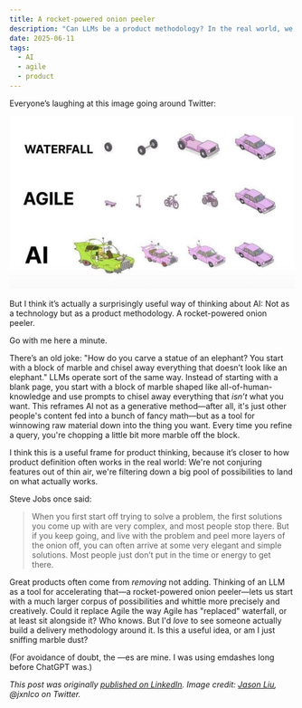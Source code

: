 ```yaml
---
title: A rocket-powered onion peeler
description: "Can LLMs be a product methodology? In the real world, we make products kind of the same way LLMs make content: By starting with everything and shaving away what isn't needed."
date: 2025-06-11
tags:
  - AI
  - agile
  - product
---
```

Everyone’s laughing at this image going around Twitter:

![](./images/waterfall-agile-ai.jpg)

But I think it’s actually a surprisingly useful way of thinking about AI: Not as a technology but as a product methodology. A rocket-powered onion peeler.

Go with me here a minute.  

There’s an old joke: "How do you carve a statue of an elephant? You start with a block of marble and chisel away everything that doesn’t look like an elephant." LLMs operate sort of the same way. Instead of starting with a blank page, you start with a block of marble shaped like all-of-human-knowledge and use prompts to chisel away everything that *isn’t* what you want. This reframes AI not as a generative method—after all, it's just other people's content fed into a bunch of fancy math—but as a tool for winnowing raw material down into the thing you want. Every time you refine a query, you're chopping a little bit more marble off the block.

I think this is a useful frame for product thinking, because it’s closer to how product definition often works in the real world: We're not conjuring features out of thin air, we're filtering down a big pool of possibilities to land on what actually works.

Steve Jobs once said:
> When you first start off trying to solve a problem, the first solutions you come up with are very complex, and most people stop there. But if you keep going, and live with the problem and peel more layers of the onion off, you can often arrive at some very elegant and simple solutions. Most people just don’t put in the time or energy to get there.

Great products often come from *removing* not adding. Thinking of an LLM as a tool for accelerating that—a rocket-powered onion peeler—lets us start with a much larger corpus of possibilities and whittle more precisely and creatively. Could it replace Agile the way Agile has "replaced" waterfall, or at least sit alongside it? Who knows. But I'd *love* to see someone actually build a delivery methodology around it. Is this a useful idea, or am I just sniffing marble dust?

(For avoidance of doubt, the —es are mine. I was using emdashes long before ChatGPT was.)

*This post was originally [published on LinkedIn](https://www.linkedin.com/posts/danmunz_aiproductdesign-llms-productthinking-activity-7338180639520661504-g1aT/). Image credit: [Jason Liu](https://www.linkedin.com/in/jxnlco/), @jxnlco on Twitter.*
  
